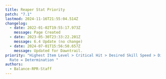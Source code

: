 ```yaml
---
title: Reaper Stat Priority
patch: "7.1"
lastmod: 2024-11-16T21:55:04.514Z
changelog:
  - date: 2022-01-02T19:55:17.973Z
    message: Page Created
  - date: 2023-05-30T23:33:22.201Z
    message: 6.4 Update (no change)
  - date: 2024-07-01T15:56:50.657Z
    message: Updated for Dawntrail.
priority: "Highest Item Level > Critical Hit > Desired Skill Speed > Direct Hit
  Rate = Determination "
authors:
  - Balance-RPR-Staff
---
```

